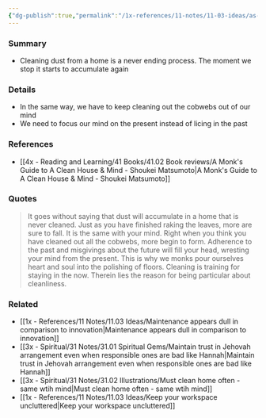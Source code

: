 ```yaml
---
{"dg-publish":true,"permalink":"/1x-references/11-notes/11-03-ideas/as-dust-accumulates-in-a-home-never-cleaned-so-our-minds-need-to-be-focused-on-the-now/","title":"As dust accumulates in a home never cleaned, so our minds need to be focussed on the now","created":"2025-01-13T09:24:23.872+03:00","updated":"2025-01-14T20:05:25.169+03:00"}
---
```



### Summary
- Cleaning dust from a home is a never ending process. The moment we stop it starts to accumulate again

### Details
- In the same way, we have to keep cleaning out the cobwebs out of our mind
- We need to focus our mind on the present instead of licing in the past

### References
- [[4x - Reading and Learning/41 Books/41.02 Book reviews/A Monk's Guide to A Clean House & Mind - Shoukei Matsumoto\|A Monk's Guide to A Clean House & Mind - Shoukei Matsumoto]]

### Quotes
> It goes without saying that dust will accumulate in a home that is never cleaned. Just as you have finished raking the leaves, more are sure to fall. It is the same with your mind. Right when you think you have cleaned out all the cobwebs, more begin to form. Adherence to the past and misgivings about the future will fill your head, wresting your mind from the present. This is why we monks pour ourselves heart and soul into the polishing of floors. Cleaning is training for staying in the now. Therein lies the reason for being particular about cleanliness.


### Related
- [[1x - References/11 Notes/11.03 Ideas/Maintenance appears dull in comparison to innovation\|Maintenance appears dull in comparison to innovation]]
- [[3x - Spiritual/31 Notes/31.01 Spiritual Gems/Maintain trust in Jehovah arrangement even when responsible ones are bad like Hannah\|Maintain trust in Jehovah arrangement even when responsible ones are bad like Hannah]]
- [[3x - Spiritual/31 Notes/31.02 Illustrations/Must clean home often - same wtih mind\|Must clean home often - same wtih mind]]
- [[1x - References/11 Notes/11.03 Ideas/Keep your workspace uncluttered\|Keep your workspace uncluttered]]
